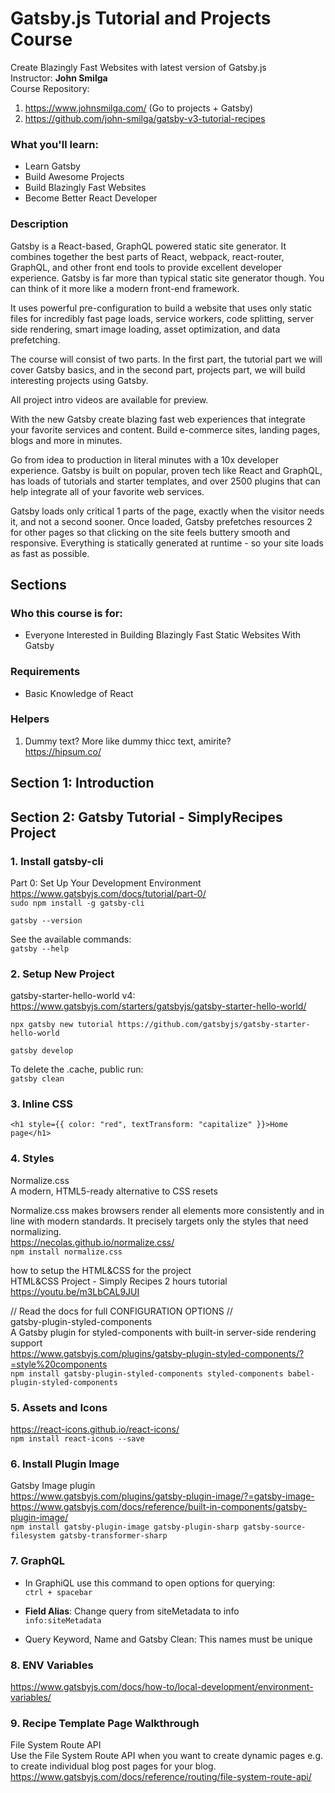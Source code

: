# Gatsby.js Tutorial and Projects Course

Create Blazingly Fast Websites with latest version of Gatsby.js  
Instructor: **John Smilga**  
Course Repository:

1. https://www.johnsmilga.com/ (Go to projects + Gatsby)
2. https://github.com/john-smilga/gatsby-v3-tutorial-recipes

### What you'll learn:

- Learn Gatsby
- Build Awesome Projects
- Build Blazingly Fast Websites
- Become Better React Developer

### Description

Gatsby is a React-based, GraphQL powered static site generator. It combines together the best parts of React, webpack, react-router, GraphQL, and other front end tools to provide excellent developer experience. Gatsby is far more than typical static site generator though. You can think of it more like a modern front-end framework.

It uses powerful pre-configuration to build a website that uses only static files for incredibly fast page loads, service workers, code splitting, server side rendering, smart image loading, asset optimization, and data prefetching.

The course will consist of two parts. In the first part, the tutorial part we will cover Gatsby basics, and in the second part, projects part, we will build interesting projects using Gatsby.

All project intro videos are available for preview.

With the new Gatsby create blazing fast web experiences that integrate your favorite services and content. Build e-commerce sites, landing pages, blogs and more in minutes.

Go from idea to production in literal minutes with a 10x developer experience. Gatsby is built on popular, proven tech like React and GraphQL, has loads of tutorials and starter templates, and over 2500 plugins that can help integrate all of your favorite web services.

Gatsby loads only critical 1 parts of the page, exactly when the visitor needs it, and not a second sooner. Once loaded, Gatsby prefetches resources 2 for other pages so that clicking on the site feels buttery smooth and responsive. Everything is statically generated at runtime - so your site loads as fast as possible.

## Sections

### Who this course is for:

- Everyone Interested in Building Blazingly Fast Static Websites With Gatsby

### Requirements

- Basic Knowledge of React

### Helpers

1. Dummy text? More like dummy thicc text, amirite?  
   https://hipsum.co/

## Section 1: Introduction

## Section 2: Gatsby Tutorial - SimplyRecipes Project

### 1. Install gatsby-cli

Part 0: Set Up Your Development Environment  
https://www.gatsbyjs.com/docs/tutorial/part-0/  
`sudo npm install -g gatsby-cli`

`gatsby --version`

See the available commands:  
`gatsby --help`

### 2. Setup New Project

gatsby-starter-hello-world v4:  
https://www.gatsbyjs.com/starters/gatsbyjs/gatsby-starter-hello-world/

`npx gatsby new tutorial https://github.com/gatsbyjs/gatsby-starter-hello-world`

`gatsby develop`

To delete the .cache, public run:  
`gatsby clean`

### 3. Inline CSS

`<h1 style={{ color: "red", textTransform: "capitalize" }}>Home page</h1>`

### 4. Styles

Normalize.css  
A modern, HTML5-ready alternative to CSS resets

Normalize.css makes browsers render all elements more consistently and in line with modern standards. It precisely targets only the styles that need normalizing.  
https://necolas.github.io/normalize.css/  
`npm install normalize.css`

how to setup the HTML&CSS for the project  
HTML&CSS Project - Simply Recipes 2 hours tutorial  
https://youtu.be/m3LbCAL9JUI

// Read the docs for full CONFIGURATION OPTIONS //  
gatsby-plugin-styled-components  
A Gatsby plugin for styled-components with built-in server-side rendering support  
https://www.gatsbyjs.com/plugins/gatsby-plugin-styled-components/?=style%20components  
`npm install gatsby-plugin-styled-components styled-components babel-plugin-styled-components`

### 5. Assets and Icons

https://react-icons.github.io/react-icons/  
`npm install react-icons --save`

### 6. Install Plugin Image

Gatsby Image plugin  
https://www.gatsbyjs.com/plugins/gatsby-plugin-image/?=gatsby-image-  
https://www.gatsbyjs.com/docs/reference/built-in-components/gatsby-plugin-image/  
`npm install gatsby-plugin-image gatsby-plugin-sharp gatsby-source-filesystem gatsby-transformer-sharp`

### 7. GraphQL

- In GraphiQL use this command to open options for querying:  
  `ctrl + spacebar`

- **Field Alias**: Change query from siteMetadata to info  
  `info:siteMetadata`

- Query Keyword, Name and Gatsby Clean:
  This names must be unique

### 8. ENV Variables

https://www.gatsbyjs.com/docs/how-to/local-development/environment-variables/

### 9. Recipe Template Page Walkthrough

File System Route API  
Use the File System Route API when you want to create dynamic pages e.g. to create individual blog post pages for your blog.  
https://www.gatsbyjs.com/docs/reference/routing/file-system-route-api/
